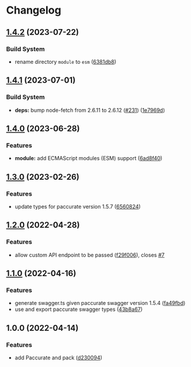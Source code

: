 # Changelog

## [1.4.2](https://github.com/remarkablemark/paccurate/compare/v1.4.1...v1.4.2) (2023-07-22)


### Build System

* rename directory `module` to `esm` ([6381db8](https://github.com/remarkablemark/paccurate/commit/6381db8618d24dc3b1b6783b643289ea701df528))

## [1.4.1](https://github.com/remarkablemark/paccurate/compare/v1.4.0...v1.4.1) (2023-07-01)


### Build System

* **deps:** bump node-fetch from 2.6.11 to 2.6.12 ([#231](https://github.com/remarkablemark/paccurate/issues/231)) ([1e7969d](https://github.com/remarkablemark/paccurate/commit/1e7969deadb5bbc6cd86943ca9a0722ccd06711b))

## [1.4.0](https://github.com/remarkablemark/paccurate/compare/v1.3.0...v1.4.0) (2023-06-28)


### Features

* **module:** add ECMAScript modules (ESM) support ([6ad8f40](https://github.com/remarkablemark/paccurate/commit/6ad8f40ce8b7272781c36ee150f88295e74ba3ac))

## [1.3.0](https://github.com/remarkablemark/paccurate/compare/v1.2.0...v1.3.0) (2023-02-26)


### Features

* update types for paccurate version 1.5.7 ([6560824](https://github.com/remarkablemark/paccurate/commit/6560824d2176b9b044f57e993fc4c706d9a4ee78))

## [1.2.0](https://github.com/remarkablemark/paccurate/compare/v1.1.0...v1.2.0) (2022-04-28)


### Features

* allow custom API endpoint to be passed ([f29f006](https://github.com/remarkablemark/paccurate/commit/f29f006d057ddea148324c510a5df58cef428899)), closes [#7](https://github.com/remarkablemark/paccurate/issues/7)

## [1.1.0](https://www.github.com/remarkablemark/paccurate/compare/v1.0.0...v1.1.0) (2022-04-16)


### Features

* generate swagger.ts given paccurate swagger version 1.5.4 ([fa49fbd](https://www.github.com/remarkablemark/paccurate/commit/fa49fbdeaa317c84b6e51d923097aebbe40c7bd1))
* use and export paccurate swagger types ([43b8a67](https://www.github.com/remarkablemark/paccurate/commit/43b8a67477ab46620e1d95f1200fbb6fb5c00fc3))

## 1.0.0 (2022-04-14)


### Features

* add Paccurate and pack ([d230094](https://www.github.com/remarkablemark/paccurate/commit/d2300945c0a3ef0ae942de2f0e3ec47831934e1f))
